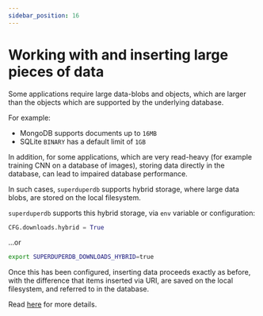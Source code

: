 ```yaml
---
sidebar_position: 16
---
```


# Working with and inserting large pieces of data

Some applications require large data-blobs and objects, which are larger than the objects which are supported by the underlying database.

For example:

- MongoDB supports documents up to `16MB`
- SQLite `BINARY` has a default limit of `1GB`

In addition, for some applications, which are very read-heavy (for example training CNN on a database of images), storing data directly in the database, can lead to impaired database performance.

In such cases, `superduperdb` supports hybrid storage, where large data blobs, are stored on the local filesystem.

`superduperdb` supports this hybrid storage, via `env` variable or configuration:

```python
CFG.downloads.hybrid = True
```

...or


```bash
export SUPERDUPERDB_DOWNLOADS_HYBRID=true
```

Once this has been configured, inserting data proceeds exactly as before, with the difference 
that items inserted via URI, are saved on the local filesystem, and referred to in the database.

Read [here](15_referring_to_data_from_diverse_sources.md) for more details.
